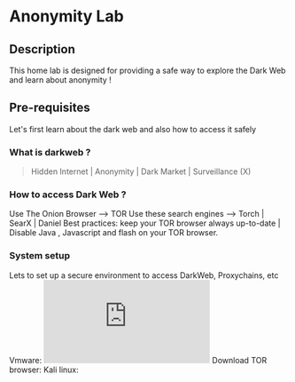 # Anonymity Lab

## Description 
This home lab is designed for providing a safe way to explore the Dark Web and learn about anonymity !

## Pre-requisites
Let's first learn about the dark web and also how to access it safely

### What is darkweb ?
> Hidden Internet | 
> Anonymity |
> Dark Market |
> Surveillance (X)

### How to access Dark Web ?
Use The Onion Browser --> TOR 
Use these search engines --> Torch | SearX | Daniel 
Best practices: keep your TOR browser always up-to-date | Disable Java , Javascript and flash on your TOR browser.

### System setup 
Lets to set up a secure environment to access DarkWeb, Proxychains, etc
Vmware: ![](https://www.vmware.com/products/workstation-pro/workstation-pro-evaluation.html)
Download TOR browser: 
Kali linux: 


